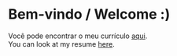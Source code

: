 # Bem-vindo / Welcome :)

Você pode encontrar o meu currículo [aqui](https://rodsup.github.io/curriculum/cv-rodrigo-lopes.pdf).<br>
You can look at my resume [here](https://rodsup.github.io/curriculum/eng/cv-rodrigo-lopes-eng.pdf).
